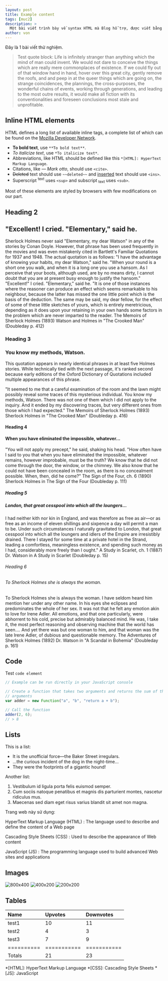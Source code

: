 ```yaml
---
layout: post
title: Example content
tags: [muc2]
description: >
  Một bài viết trình bày về syntax HTML mà Blog hỗ trợ, được viết bằng ngôn ngữ Mark Down.
author: von
---
```


Đây là 1 bài viết thử nghiệm.
> Test quote block:
Life is infinitely stranger than anything which the mind of man could invent. We would not dare to conceive the things which are really mere commonplaces of existence. If we could fly out of that window hand in hand, hover over this great city, gently remove the roofs, and and peep in at the queer things which are going on, the strange coincidences, the plannings, the cross-purposes, the wonderful chains of events, working through generations, and leading to the most outre results, it would make all fiction with its conventionalities and foreseen conclusions most stale and unprofitable.


## Inline HTML elements

HTML defines a long list of available inline tags, a complete list of which can be found on the [Mozilla Developer Network](https://developer.mozilla.org/en-US/docs/Web/HTML/Element).

- **To bold text**, use `**To bold text**`.
- *To italicize text*, use `*To italicize text*`.
- Abbreviations, like HTML should be defined like this `*[HTML]: HyperText Markup Language`.
- Citations, like <cite>&mdash; Mark otto</cite>, should use `<cite>`.
- ~~Deleted~~ text should use `~~deleted~~` and <ins>inserted</ins> text should use `<ins>`.
- Superscript <sup>text</sup> uses `<sup>` and subscript <sub>text</sub> uses `<sub>`.

Most of these elements are styled by browsers with few modifications on our part.

## Heading 2
## "Excellent! I cried. "Elementary," said he.
Sherlock Holmes never said "Elementary, my dear Watson" in any of the stories by Conan Doyle. However, that phrase has been used frequently in the movies and was even mistakenly cited in Bartlett's Familiar Quotations for 1937 and 1948. The actual quotation is as follows:
     "I have the advantage of knowing your habits, my dear Watson," said he. "When your round is a short one you walk, and when it is a long one you use a hansom. As I perceive that your boots, although used, are by no means dirty, I cannot doubt that you are at present busy enough to justify the hansom."
     "Excellent!" I cried.
     "Elementary," said he. "It is one of those instances where the reasoner can produce an effect which seems remarkable to his neighbour, because the latter has missed the one little point which is the basis of the deduction. The same may be said, my dear fellow, for the effect of some of these little sketches of yours, which is entirely meretricious, depending as it does upon your retaining in your own hands some factors in the problem which are never imparted to the reader. 
     The Memoirs of Sherlock Holmes (1893)
     Watson and Holmes in "The Crooked Man" (Doubleday p. 412)
### Heading 3
### You know my methods, Watson.
This quotation appears in nearly identical phrases in at least five Holmes stories. While technically tied with the next passage, it's ranked second because early editions of the Oxford Dictionary of Quotations included multiple appearances of this phrase.

"It seemed to me that a careful examination of the room and the lawn might possibly reveal some traces of this mysterious individual. You know my methods, Watson. There was not one of them which I did not apply to the inquiry. And it ended by my discovering traces, but very different ones from those which I had expected."
     The Memoirs of Sherlock Holmes (1893)
     Sherlock Holmes in "The Crooked Man" (Doubleday p. 416)


#### Heading 4
#### When you have eliminated the impossible, whatever...
"You will not apply my precept," he said, shaking his head. "How often have I said to you that when you have eliminated the impossible, whatever remains, however improbable, must be the truth? We know that he did not come through the door, the window, or the chimney. We also know that he could not have been concealed in the room, as there is no concealment possible. When, then, did he come?"
     The Sign of the Four, ch. 6 (1890)
     Sherlock Holmes in The Sign of the Four (Doubleday p. 111)

##### Heading 5
##### London, that great cesspool into which all the loungers...
  I had neither kith nor kin in England, and was therefore as free as air—or as free as an income of eleven shillings and sixpence a day will permit a man to be. Under such circumstances I naturally gravitated to London, that great cesspool into which all the loungers and idlers of the Empire are irresistibly drained. There I stayed for some time at a private hotel in the Strand, leading a comfortless, meaningless existence, and spending such money as I had, considerably more freely than I ought."
     A Study in Scarlet, ch. 1 (1887)
     Dr. Watson in A Study in Scarlet (Doubleday p. 15)
###### Heading 6
###### To Sherlock Holmes she is always the woman.
To Sherlock Holmes she is always the woman. I have seldom heard him mention her under any other name. In his eyes she eclipses and predominates the whole of her sex. It was not that he felt any emotion akin to love for Irene Adler. All emotions, and that one particularly, were abhorrent to his cold, precise but admirably balanced mind. He was, I take it, the most perfect reasoning and observing machine that the world has seen.... And yet there was but one woman to him, and that woman was the late Irene Adler, of dubious and questionable memory.
     The Adventures of Sherlock Holmes (1892)
     Dr. Watson in "A Scandal in Bohemia" (Doubleday p. 161)


## Code

Test `code element` 

~~~js
// Example can be run directly in your JavaScript console

// Create a function that takes two arguments and returns the sum of those
// arguments
var adder = new Function("a", "b", "return a + b");

// Call the function
adder(2, 6);
// > 8
~~~

## Lists

This is a list:

* It is the unofficial force—the Baker Street irregulars.
* ...the curious incident of the dog in the night-time...
* They were the footprints of a gigantic hound! 

Another list:

1. Vestibulum id ligula porta felis euismod semper.
2. Cum sociis natoque penatibus et magnis dis parturient montes, nascetur ridiculus mus.
3. Maecenas sed diam eget risus varius blandit sit amet non magna.

Trang web này sử dụng:

HyperText Markup Language (HTML)
: The language used to describe and define the content of a Web page

Cascading Style Sheets (CSS)
: Used to describe the appearance of Web content

JavaScript (JS)
: The programming language used to build advanced Web sites and applications


## Images



![800x400](https://placehold.it/800x400 "Large example image")
![400x200](https://placehold.it/400x200 "Medium example image")
![200x200](https://placehold.it/200x200 "Small example image")

## Tables



| Name     | Upvotes   | Downvotes |
|:---------|:----------|:----------|
| test1    |        10 |        11 |
| test2    |         4 |         3 |
| test3    |         7 |         9 |
|==========|===========|===========|
|Totals    |        21 |        23 |


*[HTML]: HyperText Markup Language
*[CSS]: Cascading Style Sheets
*[JS]: JavaScript

